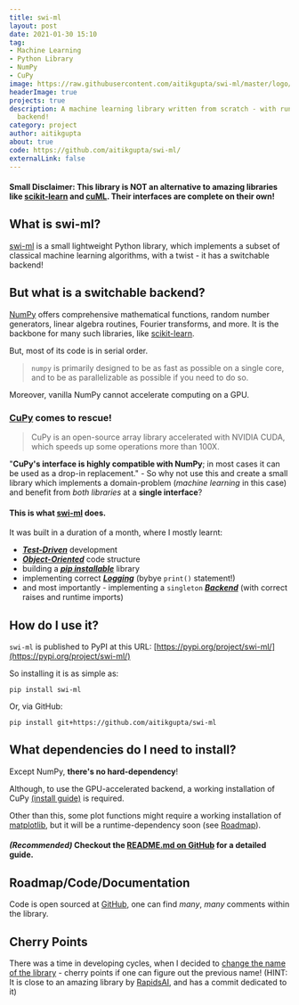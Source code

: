 ```yaml
---
title: swi-ml
layout: post
date: 2021-01-30 15:10
tag:
- Machine Learning
- Python Library
- NumPy
- CuPy
image: https://raw.githubusercontent.com/aitikgupta/swi-ml/master/logo/swi-ml.png
headerImage: true
projects: true
description: A machine learning library written from scratch - with runtime switchable
  backend!
category: project
author: aitikgupta
about: true
code: https://github.com/aitikgupta/swi-ml/
externalLink: false
---
```


#### Small Disclaimer: This library is NOT an alternative to amazing libraries like [scikit-learn](https://scikit-learn.org/) and [cuML](https://docs.rapids.ai/api/cuml/stable/). Their interfaces are complete on their own!
## What is swi-ml?
[swi-ml](https://pypi.org/project/swi-ml/) is a small lightweight Python library, which implements a subset of classical machine learning algorithms, with a twist - it has a switchable backend!

## But what is a switchable backend?
[NumPy](https://numpy.org) offers comprehensive mathematical functions, random number generators, linear algebra routines, Fourier transforms, and more. It is the backbone for many such libraries, like [scikit-learn](https://scikit-learn.org/).

But, most of its code is in serial order.
> `numpy` is primarily designed to be as fast as possible on a single core, and to be as parallelizable as possible if you need to do so.

Moreover, vanilla NumPy cannot accelerate computing on a GPU.

### [CuPy](https://cupy.dev/) comes to rescue!
> CuPy is an open-source array library accelerated with NVIDIA CUDA, which speeds up some operations more than 100X.

"__CuPy's interface is highly compatible with NumPy__; in most cases it can be used as a drop-in replacement." - So why not use this and create a small library which implements a domain-problem (_machine learning_ in this case) and benefit from _both libraries_ at a __single interface__?


#### This is what [swi-ml](https://pypi.org/project/swi-ml/) does.
It was built in a duration of a month, where I mostly learnt:
* <ins>___Test-Driven___</ins> development
* <ins>___Object-Oriented___</ins> code structure
* building a <ins>___pip installable___</ins> library
* implementing correct <ins>___Logging___</ins> (bybye `print()` statement!)
* and most importantly - implementing a `singleton` <ins>___Backend___</ins> (with correct raises and runtime imports)


## How do I use it?
`swi-ml` is published to PyPI at this URL: [https://pypi.org/project/swi-ml/](https://pypi.org/project/swi-ml/)

So installing it is as simple as:
```console
pip install swi-ml
```
Or, via GitHub:
```console
pip install git+https://github.com/aitikgupta/swi-ml
```

## What dependencies do I need to install?
Except NumPy, __there's no hard-dependency__!

Although, to use the GPU-accelerated backend, a working installation of CuPy [(install guide)](https://docs.cupy.dev/en/stable/install.html) is required.

Other than this, some plot functions might require a working installation of [matplotlib](https://matplotlib.org/), but it will be a runtime-dependency soon (see [Roadmap](https://github.com/aitikgupta/swi-ml/issues/1)).

#### _(Recommended)_ Checkout the [README.md on GitHub](https://github.com/aitikgupta/swi-ml) for a detailed guide.

## Roadmap/Code/Documentation
Code is open sourced at [GitHub](https://github.com/aitikgupta/swi-ml), one can find _many_, _many_ comments within the library.

## Cherry Points
There was a time in developing cycles, when I decided to <ins>change the name of the library</ins> - cherry points if one can figure out the previous name! (HINT: It is close to an amazing library by [RapidsAI](https://github.com/rapidsai/cuml), and has a commit dedicated to it)
